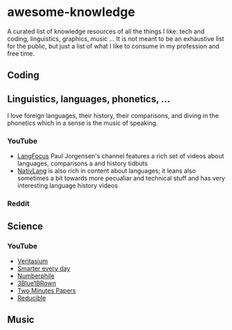 # awesome-knowledge

A curated list of knowledge resources of all the things I like: tech and coding, linguistics, graphics, music ...
It is not meant to be an exhaustive list for the public, but just a list of what I like to consume in my profession and free time.

## Coding

## Linguistics, languages, phonetics, ...

I love foreign languages, their history, their comparisons, and diving in the phonetics which in a sense is the music of speaking.

### YouTube

* [LangFocus](https://www.youtube.com/channel/UCNhX3WQEkraW3VHPyup8jkQ) Paul Jorgensen's channel features a rich set of videos about languages, comparisons a and history tidbuts 
* [NativLang](https://www.youtube.com/user/NativLang) is also rich in content about languages; it leans also sometimes a bit towards more pecualiar and technical stuff and has very interesting language history videos

### Reddit

## Science

### YouTube

* [Veritasium]()
* [Smarter every day]()
* [Numberphile]()
* [3Blue1BRown]()
* [Two Minutes Papers]()
* [Reducible]()

## Music